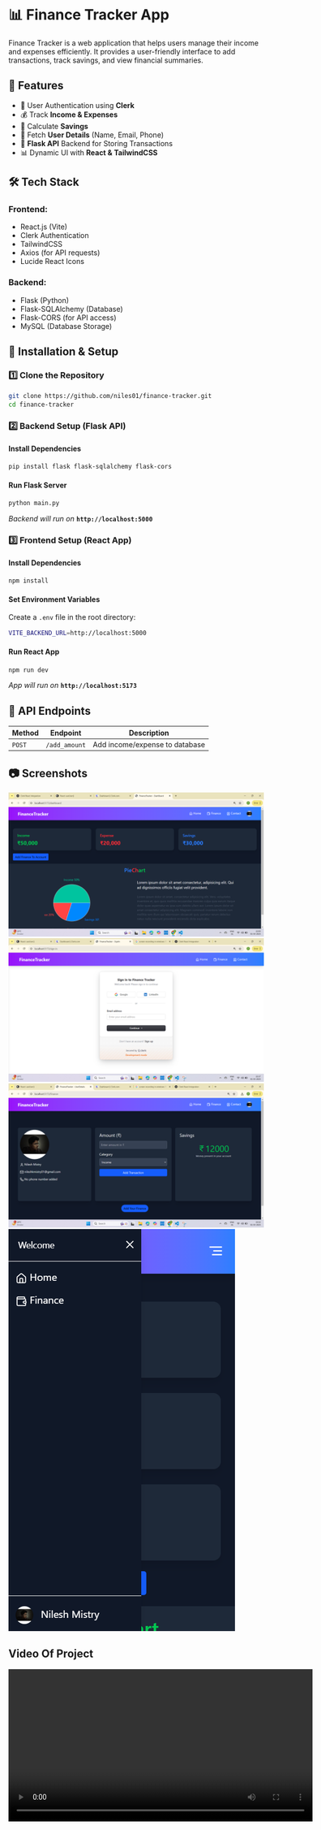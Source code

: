 # 📊 Finance Tracker App

Finance Tracker is a web application that helps users manage their income and expenses efficiently. It provides a user-friendly interface to add transactions, track savings, and view financial summaries.

## 🚀 Features
- 📌 User Authentication using **Clerk**
- 💰 Track **Income & Expenses**
- 🏦 Calculate **Savings**
- 📩 Fetch **User Details** (Name, Email, Phone)
- 🔄 **Flask API** Backend for Storing Transactions
- 📊 Dynamic UI with **React & TailwindCSS**

## 🛠 Tech Stack
### **Frontend**:
- React.js (Vite)
- Clerk Authentication
- TailwindCSS
- Axios (for API requests)
- Lucide React Icons

### **Backend**:
- Flask (Python)
- Flask-SQLAlchemy (Database)
- Flask-CORS (for API access)
- MySQL (Database Storage)

## 🔧 Installation & Setup

### **1️⃣ Clone the Repository**
```sh
git clone https://github.com/niles01/finance-tracker.git
cd finance-tracker
```

### **2️⃣ Backend Setup (Flask API)**
#### **Install Dependencies**
```sh
pip install flask flask-sqlalchemy flask-cors
```

#### **Run Flask Server**
```sh
python main.py
```
_Backend will run on_ **`http://localhost:5000`**

### **3️⃣ Frontend Setup (React App)**
#### **Install Dependencies**
```sh
npm install
```

#### **Set Environment Variables**
Create a `.env` file in the root directory:
```sh
VITE_BACKEND_URL=http://localhost:5000
```

#### **Run React App**
```sh
npm run dev
```
_App will run on_ **`http://localhost:5173`**

## 🔗 API Endpoints
| Method | Endpoint | Description |
|--------|------------|----------------|
| `POST` | `/add_amount` | Add income/expense to database |

## 📷 Screenshots
![Dashboard UI](./src/assets/Screenshot%20(42).png)
![Authentication UI](./src/assets/Screenshot%20(43).png)
![FinanceDetails UI](./src/assets/Screenshot%20(45).png)
![Responsive UI](./src/assets/responsive.png)

## Video Of Project

<video width="600" controls>
  <source src="./src/assets/financetracker.mp4" type="video/mp4">
  Your browser does not support the video tag.
</video>


